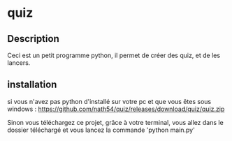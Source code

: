 # quiz

Description
-------------

Ceci est un petit programme python,
il permet de créer des quiz, et de les lancers.

installation
--------------

si vous n'avez pas python d'installé sur votre pc et que vous êtes sous windows : https://github.com/nath54/quiz/releases/download/quiz/quiz.zip

Sinon vous téléchargez ce projet, grâce à votre terminal, vous allez dans le dossier téléchargé et vous lancez la commande 'python main.py'

